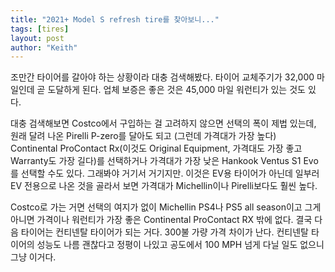 ```yaml
---
title: "2021+ Model S refresh tire를 찾아보니..."
tags: [tires]
layout: post
author: "Keith"
---
```


조만간 타이어를 갈아야 하는 상황이라 대충 검색해봤다. 타이어 교체주기가 32,000 마일인데 곧 도달하게 된다. 업체 보증은 좋은 것은 45,000 마일 워런티가 있는 것도 있다.

대충 검색해보면 Costco에서 구입하는 걸 고려하지 않으면 선택의 폭이 제법 있는데, 원래 달려 나온 Pirelli P-zero를 달아도 되고 (그런데 가격대가 가장 높다) Continental ProContact Rx(이것도 Original Equipment, 가격대도 가장 좋고 Warranty도 가장 길다)를 선택하거나 가격대가 가장 낮은 Hankook Ventus S1 Evo를 선택할 수도 있다. 그래봐야 거기서 거기지만. 이것은 EV용 타이어가 아닌데 일부러 EV 전용으로 나온 것을 골라서 보면 가격대가 Michellin이나 Pirelli보다도 훨씬 높다.

Costco로 가는 거면 선택의 여지가 없이 Michellin PS4나 PS5 all season이고 그게 아니면 가격이나 워런티가 가장 좋은 Continental ProContact RX 밖에 없다. 결국 다음 타이어는 컨티넨탈 타이어가 되는 거다. 300불 가량 가격 차이가 난다. 컨티넨탈 타이어의 성능도 나름 괜찮다고 정평이 나있고 공도에서 100 MPH 넘게 다닐 일도 없으니 그냥 이거다.
